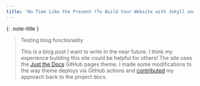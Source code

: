 ```yaml
---
title: "No Time Like the Present (To Build Your Website with Jekyll and GitHub Pages)"
---
```


{: .note-title }
> Testing blog functionality
>
> This is a blog post I want to write in the near future. I think my experience building this site could be helpful for others! The site uses the [Just the Docs](https://just-the-docs.com/) GitHub pages theme. I made some modifications to the way theme deploys via GitHub actions and [contributed](https://github.com/just-the-docs/just-the-docs-template/pull/16) my approach back to the project docs.